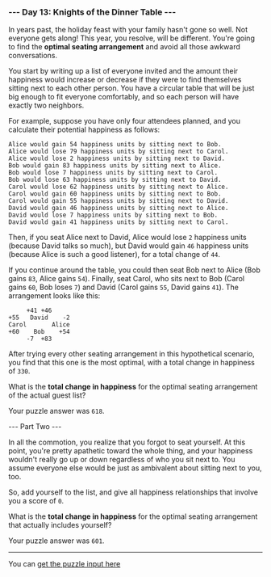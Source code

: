 ### --- Day 13: Knights of the Dinner Table ---

In years past, the holiday feast with your family hasn't gone so well. Not everyone gets along! This year, you resolve, will be different. You're going to find the __optimal seating arrangement__ and avoid all those awkward conversations.

You start by writing up a list of everyone invited and the amount their happiness would increase or decrease if they were to find themselves sitting next to each other person. You have a circular table that will be just big enough to fit everyone comfortably, and so each person will have exactly two neighbors.

For example, suppose you have only four attendees planned, and you calculate their potential happiness as follows:

    Alice would gain 54 happiness units by sitting next to Bob.
    Alice would lose 79 happiness units by sitting next to Carol.
    Alice would lose 2 happiness units by sitting next to David.
    Bob would gain 83 happiness units by sitting next to Alice.
    Bob would lose 7 happiness units by sitting next to Carol.
    Bob would lose 63 happiness units by sitting next to David.
    Carol would lose 62 happiness units by sitting next to Alice.
    Carol would gain 60 happiness units by sitting next to Bob.
    Carol would gain 55 happiness units by sitting next to David.
    David would gain 46 happiness units by sitting next to Alice.
    David would lose 7 happiness units by sitting next to Bob.
    David would gain 41 happiness units by sitting next to Carol.

Then, if you seat Alice next to David, Alice would lose `2` happiness units (because David talks so much), but David would gain `46` happiness units (because Alice is such a good listener), for a total change of `44`.

If you continue around the table, you could then seat Bob next to Alice (Bob gains `83`, Alice gains `54`). Finally, seat Carol, who sits next to Bob (Carol gains `60`, Bob loses `7`) and David (Carol gains `55`, David gains `41`). The arrangement looks like this:

         +41 +46
    +55   David    -2
    Carol       Alice
    +60    Bob    +54
         -7  +83

After trying every other seating arrangement in this hypothetical scenario, you find that this one is the most optimal, with a total change in happiness of `330`.

What is the __total change in happiness__ for the optimal seating arrangement of the actual guest list?

Your puzzle answer was `618`.

--- Part Two ---

In all the commotion, you realize that you forgot to seat yourself. At this point, you're pretty apathetic toward the whole thing, and your happiness wouldn't really go up or down regardless of who you sit next to. You assume everyone else would be just as ambivalent about sitting next to you, too.

So, add yourself to the list, and give all happiness relationships that involve you a score of `0`.

What is the __total change in happiness__ for the optimal seating arrangement that actually includes yourself?

Your puzzle answer was `601`.

___

You can [get the puzzle input here](input.txt)
